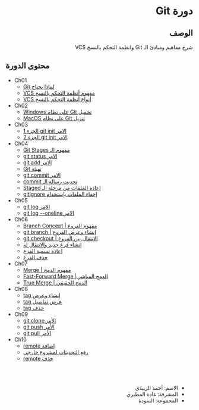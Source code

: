 # <div dir="rtl">دورة Git</div>

## <div dir="rtl">الوصف</div>
<div dir="rtl">شرح مفاهيم ومبادئ الـ Git وانظمة التحكم بالنسخ VCS</div>

## محتوى الدورة

- Ch01
  * [<div dir="rtl">لماذا نحتاج Git</div>](Ch01/01.md)
  * [<div dir="rtl">مفهوم أنظمة التحكم بالنسخ VCS</div>](Ch01/02.md)
  * [<div dir="rtl">أنواع أنظمة التحكم بالنسخ VCS</div>](Ch01/03.md)
- Ch02
  * [<div dir="rtl">تحميل Git على نظام Windows</div>](Ch02/01.md)
  * [<div dir="rtl">تنزيل Git على نظام MacOS</div>](Ch02/02.md)
- Ch03
  * [<div dir="rtl">الامر git init الجزء 1</div>](Ch03/01.md)
  * [<div dir="rtl">الامر git init الجزء 2</div>](Ch03/02.md)
- Ch04
  * [<div dir="rtl">مفهوم الـ Git Stages</div>](Ch04/01.md)
  * [<div dir="rtl">الامر git status</div>](Ch04/02.md)
  * [<div dir="rtl">الامر git add</div>](Ch04/03.md)
  * [<div dir="rtl">تهيئة Git</div>](Ch04/04.md)
  * [<div dir="rtl">الامر git commit</div>](Ch04/05.md)
  * [<div dir="rtl">تحديث رسالة الـ commit</div>](Ch04/06.md)
  * [<div dir="rtl">إعادة الملفات من مرحلة الـ Staged</div>](Ch04/07.md)
  * [<div dir="rtl">إخفاء الملفات بإستخدام gitignore</div>](Ch04/08.md)
- Ch05
  * [<div dir="rtl">الامر git log</div>](Ch05/01.md)
  * [<div dir="rtl">الامر git log --oneline</div>](Ch05/02.md)
- Ch06
  * [<div dir="rtl">مفهوم الفروع | Branch Concept</div>](Ch06/01.md)
  * [<div dir="rtl">إنشاء وعرض الفروع | git branch</div>](Ch06/02.md)
  * [<div dir="rtl">الانتقال بين الفروع | git checkout</div>](Ch06/03.md)
  * [<div dir="rtl">إنشاء فرع جديد والانتقال له</div>](Ch06/04.md)
  * [<div dir="rtl">إعادة تسمية الفرع</div>](Ch06/05.md)
  * [<div dir="rtl">حذف الفرع</div>](Ch06/06.md)
- Ch07
  * [<div dir="rtl">مفهوم الدمج | Merge</div>](Ch07/01.md)
  * [<div dir="rtl">الدمج المباشر | Fast-Forward Merge</div>](Ch07/02.md)
  * [<div dir="rtl">الدمج الحقيقي | True Merge</div>](Ch07/03.md)
- Ch08
  * [<div dir="rtl">إنشاء وعرض tag</div>](Ch08/01.md)
  * [<div dir="rtl">عرض تفاصيل tag</div>](Ch08/02.md)
  * [<div dir="rtl">حذف tag</div>](Ch08/03.md)
- Ch09
  * [<div dir="rtl">الأمر git clone</div>](Ch09/01.md)
  * [<div dir="rtl">الأمر git push</div>](Ch09/02.md)
  * [<div dir="rtl">الأمر git pull</div>](Ch09/03.md)
- Ch10
  * [<div dir="rtl">إضافة remote</div>](Ch10/01.md)
  * [<div dir="rtl">رفع التحديثات لمشروع خارجي</div>](Ch10/02.md)
  * [<div dir="rtl">حذف remote</div>](Ch10/03.md)


<br>
<br>
<div dir="rtl">

- الاسم: أحمد الزبيدي
- المشرفة: غادة المطيري
- المجموعة: السودة
</div>
